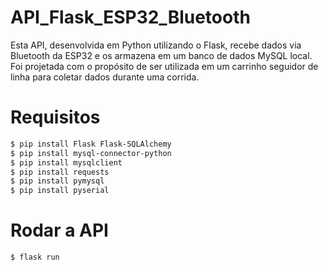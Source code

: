 # API_Flask_ESP32_Bluetooth

Esta API, desenvolvida em Python utilizando o Flask, recebe dados via Bluetooth da ESP32 e os armazena em um banco de dados MySQL local. Foi projetada com o propósito de ser utilizada em um carrinho seguidor de linha para coletar dados durante uma corrida.

# Requisitos

```bash
$ pip install Flask Flask-SQLAlchemy 
$ pip install mysql-connector-python
$ pip install mysqlclient
$ pip install requests
$ pip install pymysql
$ pip install pyserial

```

# Rodar a API
```bash
$ flask run
```
